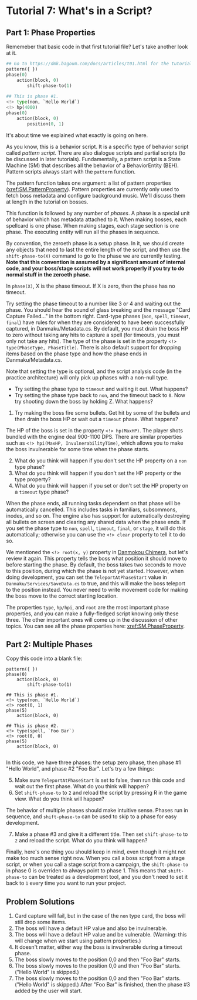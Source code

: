 # Tutorial 7: What's in a Script?

## Part 1: Phase Properties

Rememeber that basic code in that first tutorial file? Let's take another look at it.

```python
## Go to https://dmk.bagoum.com/docs/articles/t01.html for the tutorial. 
pattern({ })
phase(0)
	action(block, 0)
		shift-phase-to(1)
		
## This is phase #1. 
<!> type(non, `Hello World`)
<!> hp(4000)
phase(0)
	action(block, 0)
		position(0, 1)
```

It's about time we explained what exactly is going on here.

As you know, this is a behavior script. It is a specific type of behavior script called *pattern script*. There are also dialogue scripts and partial scripts (to be discussed in later tutorials). Fundamentally, a pattern script is a State Machine (SM) that describes all the behavior of a BehaviorEntity (BEH). Pattern scripts always start with the `pattern` function. 

The pattern function takes one argument: a list of pattern properties (<xref:SM.PatternProperty>). Pattern properties are currently only used to fetch boss metadata and configure background music. We'll discuss them at length in the tutorial on bosses. 

This function is followed by any number of *phases*. A phase is a special unit of behavior which has metadata attached to it. When making bosses, each spellcard is one phase. When making stages, each stage section is one phase. The executing entity will run all the phases in sequence.

By convention, the zeroeth phase is a setup phase. In it, we should create any objects that need to last the entire length of the script, and then use the `shift-phase-to(X)` command to go to the phase we are currently testing. **Note that this convention is assumed by a significant amount of internal code, and your boss/stage scripts will not work properly if you try to do normal stuff in the zeroeth phase.**

In `phase(X)`, X is the phase timeout. If X is zero, then the phase has no timeout. 

Try setting the phase timeout to a number like 3 or 4 and waiting out the phase. You should hear the sound of glass breaking and the message "Card Capture Failed..." in the bottom right. Card-type phases (`non`, `spell`, `timeout`, `final`) have rules for when they are considered to have been successfully captured, in Danmaku/Metadata.cs. By default, you must drain the boss HP to zero without taking any hits to capture a spell (for timeouts, you must only not take any hits). The type of the phase is set in the property `<!> type(PhaseType, PhaseTitle)`. There is also default support for dropping items based on the phase type and how the phase ends in Danmaku/Metadata.cs.

Note that setting the type is optional, and the script analysis code (in the practice architecture) will only pick up phases with a non-null type.

- Try setting the phase type to `timeout` and waiting it out. What happens?
- Try setting the phase type back to `non`, and the timeout back to `0`. Now try shooting down the boss by holding Z. What happens?

1. Try making the boss fire some bullets. Get hit by some of the bullets and then drain the boss HP or wait out a `timeout` phase. What happens?

The HP of the boss is set in the property `<!> hp(MaxHP)`. The player shots bundled with the engine deal 900-1100 DPS. There are similar properties such as `<!> hpi(MaxHP, InvulnerabilityTime)`, which allows you to make the boss invulnerable for some time when the phase starts. 

2. What do you think will happen if you don't set the HP property on a `non` type phase?
3. What do you think will happen if you don't set the HP property or the type property?
4. What do you think will happen if you set or don't set the HP property on a `timeout` type phase?

When the phase ends, all running tasks dependent on that phase will be automatically cancelled. This includes tasks in familiars, subsommons, inodes, and so on. The engine also has support for automatically destroying all bullets on screen and clearing any shared data when the phase ends. If you set the phase type to `non`, `spell`, `timeout`, `final`, or `stage`, it will do this automatically; otherwise you can use the `<!> clear` property to tell it to do so. 

We mentioned the `<!> root(x, y)` property in [Danmokou Chimera](t03.md), but let's review it again. This property tells the boss what position it should move to before starting the phase. By default, the boss takes two seconds to move to this position, during which the phase is not yet started. However, when doing development, you can set the `TeleportAtPhaseStart` value in `Danmaku/Services/SaveData.cs` to true, and this will make the boss teleport to the position instead. You never need to write movement code for making the boss move to the correct starting location.

The properties `type`, `hp/hpi`, and `root` are the most important phase properties, and you can make a fully-fledged script knowing only these three. The other important ones will come up in the discussion of other topics. You can see all the phase properties here: <xref:SM.PhaseProperty>. 

## Part 2: Multiple Phases

Copy this code into a blank file:

```
pattern({ })
phase(0)
	action(block, 0)
		shift-phase-to(1)
		
## This is phase #1. 
<!> type(non, `Hello World`)
<!> root(0, 1)
phase(5)
	action(block, 0)

## This is phase #2.
<!> type(spell, `Foo Bar`)
<!> root(0, 0)
phase(5)
	action(block, 0)
	
```

In this code, we have three phases: the setup zero phase, then phase #1 "Hello World", and phase #2 "Foo Bar". Let's try a few things:

5. Make sure `TeleportAtPhaseStart` is set to false, then run this code and wait out the first phase. What do you think will happen?
6. Set `shift-phase-to` to `2` and reload the script by pressing R in the game view. What do you think will happen?

The behavior of multiple phases should make intuitive sense. Phases run in sequence, and `shift-phase-to` can be used to skip to a phase for easy development.

7. Make a phase #3 and give it a different title. Then set `shift-phase-to` to `2` and reload the script. What do you think will happen?

Finally, here's one thing you should keep in mind, even though it might not make too much sense right now. When you call a boss script from a stage script, or when you call a stage script from a campaign, the `shift-phase-to` in phase 0 is overriden to always point to phase 1. This means that `shift-phase-to` can be treated as a development tool, and you don't need to set it back to `1` every time you want to run your project. 

## Problem Solutions

1. Card capture will fail, but in the case of the `non` type card, the boss will still drop some items.
2. The boss will have a default HP value and also be invulnerable. 
3. The boss will have a default HP value and be vulnerable. (Warning: this will change when we start using pattern properties.)
4. It doesn't matter, either way the boss is invulnerable during a timeout phase. 
5. The boss slowly moves to the position 0,0 and then "Foo Bar" starts.
6. The boss slowly moves to the position 0,0 and then "Foo Bar" starts. ("Hello World" is skipped.)
7. The boss slowly moves to the position 0,0 and then "Foo Bar" starts. ("Hello World" is skipped.) After "Foo Bar" is finished, then the phase #3 added by the user will start. 

